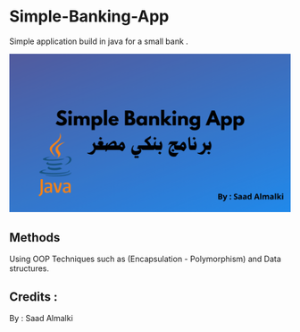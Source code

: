 # Simple-Banking-App
Simple application build in java for a small bank .

![App](logo.png)

## Methods
Using OOP Techniques such as (Encapsulation - Polymorphism) and Data structures.

## Credits :
By : Saad Almalki
